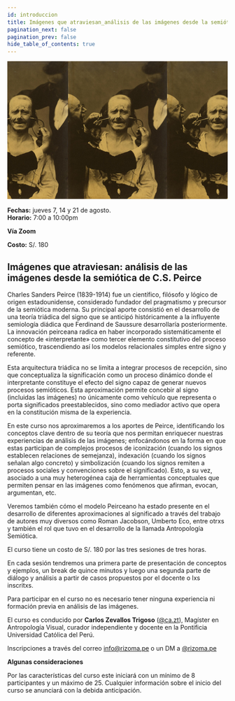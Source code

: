 ```yaml
---
id: introduccion
title: Imágenes que atraviesan_análisis de las imágenes desde la semiótica de C.S. Peirce
pagination_next: false
pagination_prev: false
hide_table_of_contents: true
---
```



![Texto alternativo](imgs/10_AIG2025.jpg)

**Fechas:** jueves 7, 14 y 21 de agosto.  
**Horario:** 7:00 a 10:00pm

**Vía Zoom**

**Costo:** S/. 180

## Imágenes que atraviesan: análisis de las imágenes desde la semiótica de C.S. Peirce

Charles Sanders Peirce (1839-1914) fue un científico, filósofo y lógico de origen estadounidense, considerado fundador del pragmatismo y precursor de la semiótica moderna. Su principal aporte consistió en el desarrollo de una teoría triádica del signo que se anticipó históricamente a la influyente semiología diádica que Ferdinand de Saussure desarrollaría posteriormente. La innovación peirceana radica en haber incorporado sistemáticamente el concepto de «interpretante» como tercer elemento constitutivo del proceso semiótico, trascendiendo así los modelos relacionales simples entre signo y referente. 

Esta arquitectura triádica no se limita a integrar procesos de recepción, sino que conceptualiza la significación como un proceso dinámico donde el interpretante constituye el efecto del signo capaz de generar nuevos procesos semióticos. Esta aproximación permite concebir al signo (incluidas las imágenes) no únicamente como vehículo que representa o porta significados preestablecidos, sino como mediador activo que opera en la constitución misma de la experiencia.

En este curso nos aproximaremos a los aportes de Peirce, identificando los conceptos clave dentro de su teoría que nos permitan enriquecer nuestras experiencias de análisis de las imágenes; enfocándonos en la forma en que estas participan de complejos procesos de iconización (cuando los signos establecen relaciones de semejanza), indexación (cuando los signos señalan algo concreto) y simbolización (cuando los signos remiten a procesos sociales y convenciones sobre el significado). Esto, a su vez, asociado a una muy heterogénea caja de herramientas conceptuales que permiten pensar en las imágenes como fenómenos que afirman, evocan, argumentan, etc. 

Veremos también cómo el modelo Peirceano ha estado presente en el desarrollo de diferentes aproximaciones al significado a través del trabajo de autores muy diversos como Roman Jacobson, Umberto Eco, entre otrxs y también el rol que tuvo en el desarrollo de la llamada Antropología Semiótica.

El curso tiene un costo de S/. 180 por las tres sesiones de tres horas. 

En cada sesión tendremos una primera parte de presentación de conceptos y ejemplos, un break de quince minutos y luego una segunda parte de diálogo y análisis a partir de casos propuestos por el docente o lxs inscritxs.

Para participar en el curso no es necesario tener ninguna experiencia ni formación previa en análisis de las imágenes.

El curso es conducido por **Carlos Zevallos Trigoso** ([@ca.zt](https://www.instagram.com/ca.zt/)), Magíster en Antropología Visual, curador independiente y docente en la Pontificia Universidad Católica del Perú.

Inscripciones a través del correo info@rizoma.pe o un DM a [@rizoma.pe](https://www.instagram.com/rizoma.pe/)

**Algunas consideraciones**

Por las características del curso este iniciará con un mínimo de 8 participantes y un máximo de 25\. Cualquier información sobre el inicio del curso se anunciará con la debida anticipación.

